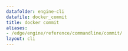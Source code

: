 ```yaml
---
datafolder: engine-cli
datafile: docker_commit
title: docker commit
aliases:
- /edge/engine/reference/commandline/commit/
layout: cli
---
```


<!--
This page is automatically generated from Docker's source code. If you want to
suggest a change to the text that appears here, open a ticket or pull request
in the source repository on GitHub:

https://github.com/docker/cli
-->